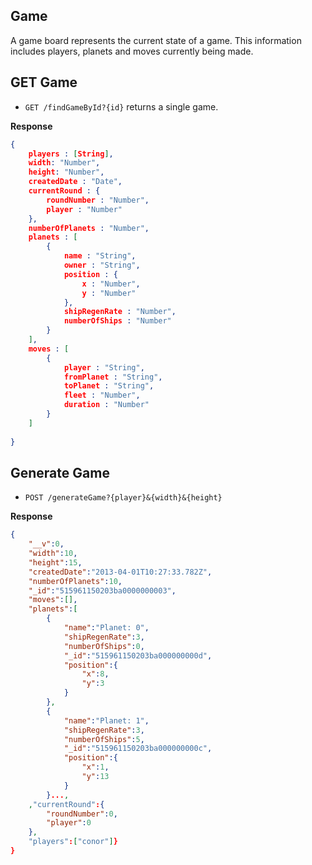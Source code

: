Game
-----

A game board represents the current state of a game. This information includes players, planets and moves currently being made.


GET Game
-----

* `GET /findGameById?{id}` returns a single game.

**Response**

```json
{
	players : [String],
	width: "Number",
	height: "Number",
	createdDate : "Date",
	currentRound : {
		roundNumber : "Number",
		player : "Number"
	},
	numberOfPlanets : "Number",
	planets : [
		{
			name : "String",
			owner : "String",
			position : {
				x : "Number",
				y : "Number"
			},
			shipRegenRate : "Number",
			numberOfShips : "Number"
		}
	],
	moves : [
		{
			player : "String",
			fromPlanet : "String",
			toPlanet : "String",
			fleet : "Number",
			duration : "Number"
		}
	]
	
}

```


Generate Game
-----

* `POST /generateGame?{player}&{width}&{height}`

**Response**

```json
{
	"__v":0,
	"width":10,
	"height":15,
	"createdDate":"2013-04-01T10:27:33.782Z",
	"numberOfPlanets":10,
	"_id":"515961150203ba0000000003",
	"moves":[],
	"planets":[
		{	
			"name":"Planet: 0",
			"shipRegenRate":3,
			"numberOfShips":0,
			"_id":"515961150203ba000000000d",
			"position":{
				"x":8,
				"y":3
			}
		},
		{
			"name":"Planet: 1",
			"shipRegenRate":3,
			"numberOfShips":5,
			"_id":"515961150203ba000000000c",
			"position":{
				"x":1,
				"y":13
			}
		}...,
	,"currentRound":{
		"roundNumber":0,
		"player":0
	},
	"players":["conor"]}
}

```